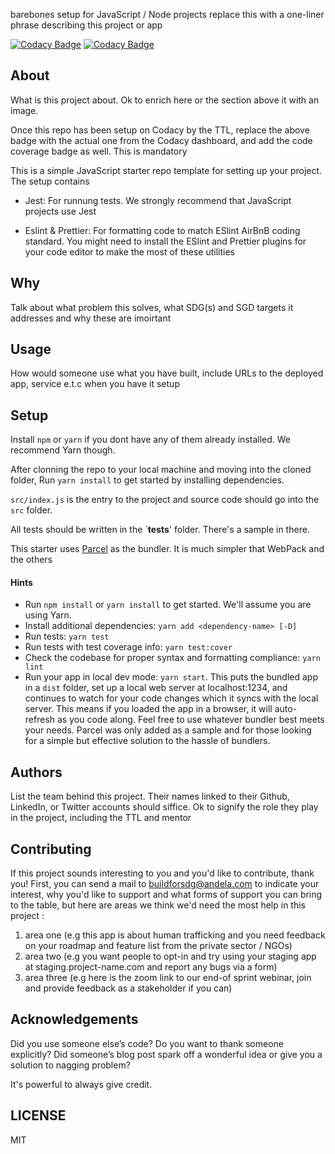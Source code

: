 barebones setup for JavaScript / Node projects replace this with a one-liner phrase describing this project or app

[![Codacy Badge](https://api.codacy.com/project/badge/Grade/a9435c4c46ca498899d23015c55faa17)](https://app.codacy.com/gh/BuildForSDG/Team-123-Road-Rescue?utm_source=github.com&utm_medium=referral&utm_content=BuildForSDG/Team-123-Road-Rescue&utm_campaign=Badge_Grade_Settings)
[![Codacy Badge](https://img.shields.io/badge/Code%20Quality-D-red)](https://img.shields.io/badge/Code%20Quality-D-red)


## About

What is this project about. Ok to enrich here or the section above it with an image. 

Once this repo has been setup on Codacy by the TTL, replace the above badge with the actual one from the Codacy dashboard, and add the code coverage badge as well. This is mandatory

This is a simple JavaScript starter repo template for setting up your project. The setup contains

- Jest: For runnung tests. We strongly recommend that JavaScript projects use Jest

- Eslint & Prettier: For formatting code to match ESlint AirBnB coding standard. You might need to install the ESlint and Prettier plugins for your code editor to make the most of these utilities

## Why

Talk about what problem this solves, what SDG(s) and SGD targets it addresses and why these are imoirtant

## Usage
 How would someone use what you have built, include URLs to the deployed app, service e.t.c when you have it setup


## Setup

Install `npm` or `yarn` if you dont have any of them already installed. We recommend Yarn though.

After clonning the repo to your local machine and moving into the cloned folder, Run `yarn install` to get started by installing dependencies. 

`src/index.js` is the entry to the project and source code should go into the `src` folder.

All tests should be written in the `__tests__' folder. There's a sample in there.

This starter uses [Parcel](https://parceljs.org/getting_started.html) as the bundler. It is much simpler that WebPack and the others

#### Hints

- Run `npm install` or `yarn install` to get started. We'll assume you are using Yarn.
- Install additional dependencies: `yarn add <dependency-name> [-D]`
- Run tests: `yarn test`
- Run tests with test coverage info: `yarn test:cover`
- Check the codebase for proper syntax and formatting compliance: `yarn lint`
- Run your app in local dev mode: `yarn start`. This puts the bundled app in a `dist` folder, set up a local web server at localhost:1234, and continues to watch for your code changes which it syncs with the local server. This means if you loaded the app in a browser, it will auto-refresh as you code along. Feel free to use whatever bundler best meets your needs. Parcel was only added as a sample and for those looking for a simple but effective solution to the hassle of bundlers. 

## Authors

List the team behind this project. Their names linked to their Github, LinkedIn, or Twitter accounts should siffice. Ok to signify the role they play in the project, including the TTL and mentor

## Contributing
If this project sounds interesting to you and you'd like to contribute, thank you!
First, you can send a mail to buildforsdg@andela.com to indicate your interest, why you'd like to support and what forms of support you can bring to the table, but here are areas we think we'd need the most help in this project :
1.  area one (e.g this app is about human trafficking and you need feedback on your roadmap and feature list from the private sector / NGOs)
2.  area two (e.g you want people to opt-in and try using your staging app at staging.project-name.com and report any bugs via a form)
3.  area three (e.g here is the zoom link to our end-of sprint webinar, join and provide feedback as a stakeholder if you can)

## Acknowledgements

Did you use someone else’s code?
Do you want to thank someone explicitly?
Did someone’s blog post spark off a wonderful idea or give you a solution to nagging problem?

It's powerful to always give credit.

## LICENSE
MIT

